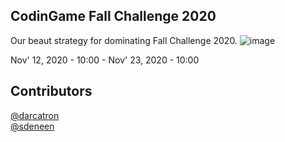 ## CodinGame Fall Challenge 2020
Our beaut strategy for dominating Fall Challenge 2020.
![image](https://user-images.githubusercontent.com/5615725/99136982-04f0bb00-25f6-11eb-93d3-92249950b663.png)

Nov' 12, 2020 - 10:00 - Nov' 23, 2020 - 10:00

## Contributors
[@darcatron](https://github.com/darcatron)  
[@sdeneen](https://github.com/sdeneen)

